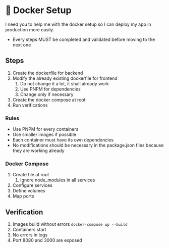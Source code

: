 # 🐳 Docker Setup

I need you to help me with the docker setup so I can deploy my app in production more easily.

- Every steps MUST be completed and validated before moving to the next one

## Steps

1. Create the dockerfile for backend
2. Modify the already existing dockerfile for frontend
   1. Do not change it a lot, it shall already work
   2. Use PNPM for dependencies
   3. Change only if necessary
3. Create the docker compose at root
4. Run verifications

### Rules

- Use PNPM for every containers
- Use smaller images if possible
- Each container must have its own dependencies
- No modifications should be necessary in the package.json files because they are working already
  
### Docker Compose

 1. Create file at root
    1. Ignore node_modules in all services
 2. Configure services
 3. Define volumes
 4. Map ports

## Verification

 1. Images build without errors `docker-compose up --build`
 2. Containers start
 3. No errors in logs
 4. Port 8080 and 3000 are exposed
